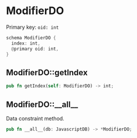 # ModifierDO

Primary key: `oid: int`

```rust
schema ModifierDO {
  index: int,
  @primary oid: int,
}
```
## ModifierDO::getIndex

```rust
pub fn getIndex(self: ModifierDO) -> int;
```
## ModifierDO::\_\_all\_\_

Data constraint method.

```rust
pub fn __all__(db: JavascriptDB) -> *ModifierDO;
```
